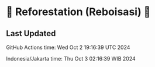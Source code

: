 
# 🌳 Reforestation (Reboisasi) 🌲

## Last Updated

GitHub Actions time: Wed Oct  2 19:16:39 UTC 2024

Indonesia/Jakarta time: Thu Oct  3 02:16:39 WIB 2024
